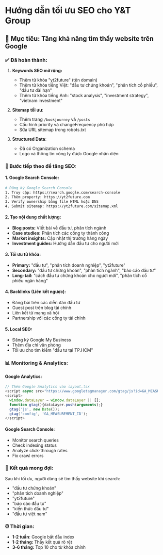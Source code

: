 # Hướng dẫn tối ưu SEO cho Y&T Group

## 🎯 Mục tiêu: Tăng khả năng tìm thấy website trên Google

### ✅ Đã hoàn thành:

1. **Keywords SEO mở rộng:**
   - Thêm từ khóa "yt2future" (tên domain)
   - Thêm từ khóa tiếng Việt: "đầu tư chứng khoán", "phân tích cổ phiếu", "đầu tư dài hạn"
   - Thêm từ khóa tiếng Anh: "stock analysis", "investment strategy", "vietnam investment"

2. **Sitemap tối ưu:**
   - Thêm trang `/bookjourney` và `/posts`
   - Cấu hình priority và changeFrequency phù hợp
   - Sửa URL sitemap trong robots.txt

3. **Structured Data:**
   - Đã có Organization schema
   - Logo và thông tin công ty được Google nhận diện

### 🚀 Bước tiếp theo để tăng SEO:

#### 1. **Google Search Console:**
```bash
# Đăng ký Google Search Console
1. Truy cập: https://search.google.com/search-console
2. Thêm property: https://yt2future.com
3. Verify ownership bằng file HTML hoặc DNS
4. Submit sitemap: https://yt2future.com/sitemap.xml
```

#### 2. **Tạo nội dung chất lượng:**
- **Blog posts:** Viết bài về đầu tư, phân tích ngành
- **Case studies:** Phân tích các công ty thành công
- **Market insights:** Cập nhật thị trường hàng ngày
- **Investment guides:** Hướng dẫn đầu tư cho người mới

#### 3. **Tối ưu từ khóa:**
- **Primary:** "đầu tư", "phân tích doanh nghiệp", "yt2future"
- **Secondary:** "đầu tư chứng khoán", "phân tích ngành", "báo cáo đầu tư"
- **Long-tail:** "cách đầu tư chứng khoán cho người mới", "phân tích cổ phiếu ngân hàng"

#### 4. **Backlinks (Liên kết ngược):**
- Đăng bài trên các diễn đàn đầu tư
- Guest post trên blog tài chính
- Liên kết từ mạng xã hội
- Partnership với các công ty tài chính

#### 5. **Local SEO:**
- Đăng ký Google My Business
- Thêm địa chỉ văn phòng
- Tối ưu cho tìm kiếm "đầu tư tại TP.HCM"

### 📊 **Monitoring & Analytics:**

#### Google Analytics:
```javascript
// Thêm Google Analytics vào layout.tsx
<script async src="https://www.googletagmanager.com/gtag/js?id=GA_MEASUREMENT_ID"></script>
<script>
  window.dataLayer = window.dataLayer || [];
  function gtag(){dataLayer.push(arguments);}
  gtag('js', new Date());
  gtag('config', 'GA_MEASUREMENT_ID');
</script>
```

#### Google Search Console:
- Monitor search queries
- Check indexing status
- Analyze click-through rates
- Fix crawl errors

### 🎯 **Kết quả mong đợi:**

Sau khi tối ưu, người dùng sẽ tìm thấy website khi search:
- "đầu tư chứng khoán"
- "phân tích doanh nghiệp"
- "yt2future"
- "báo cáo đầu tư"
- "kiến thức đầu tư"
- "đầu tư việt nam"

### ⏰ **Thời gian:**
- **1-2 tuần:** Google bắt đầu index
- **1-2 tháng:** Thấy kết quả rõ rệt
- **3-6 tháng:** Top 10 cho từ khóa chính
